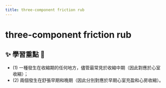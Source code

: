 ```yaml
---
title: three-component friction rub
---
```

# three-component friction rub

## ✨ 學習重點 🦎
- (1) 一種發生在收縮期的任何地方，儘管最常見於收縮中期（因此對應於心室收縮）；
- (2) 兩個發生在舒張早期和晚期（因此分別對應於早期心室充盈和心房收縮）。
